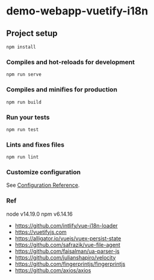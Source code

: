 # demo-webapp-vuetify-i18n

## Project setup
```
npm install
```

### Compiles and hot-reloads for development
```
npm run serve
```

### Compiles and minifies for production
```
npm run build
```

### Run your tests
```
npm run test
```

### Lints and fixes files
```
npm run lint
```

### Customize configuration
See [Configuration Reference](https://cli.vuejs.org/config/).


### Ref
node v14.19.0
npm v6.14.16
- https://github.com/intlify/vue-i18n-loader
- https://vuetifyjs.com
- https://alligator.io/vuejs/vuex-persist-state
- https://github.com/safrazik/vue-file-agent
- https://github.com/faisalman/ua-parser-js
- https://github.com/julianshapiro/velocity
- https://github.com/fingerprintjs/fingerprintjs
- https://github.com/axios/axios